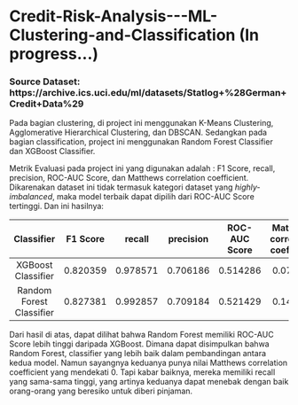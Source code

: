 <h1> Credit-Risk-Analysis---ML-Clustering-and-Classification (In progress...) </h1>

<h3>Source Dataset: https://archive.ics.uci.edu/ml/datasets/Statlog+%28German+Credit+Data%29 </h3>

<p> Pada bagian clustering, di project ini menggunakan K-Means Clustering, Agglomerative Hierarchical Clustering, dan DBSCAN. Sedangkan pada bagian classification, project ini menggunakan Random Forest Classifier dan XGBoost Classifier.
  
  
Metrik Evaluasi pada project ini yang digunakan adalah : F1 Score, recall, precision, ROC-AUC Score, dan Matthews correlation coefficient. Dikarenakan dataset ini tidak termasuk kategori dataset yang <i>highly-imbalanced</i>, maka model terbaik dapat dipilih dari ROC-AUC Score tertinggi. Dan ini hasilnya:
  
| Classifier | F1 Score | recall | precision | ROC-AUC Score | Matthews correlation coefficient| 
|   :---:      |     :---:      |    :---:      |   :---:      |     :---:      |          :---: |
| XGBoost Classifier   | 0.820359    |  	0.978571   | 0.706186   | 0.514286    | 0.076753   |
| Random Forest Classifier     | 0.827381       |  	0.992857     | 	0.709184  | 0.521429        | 0.140283      |
 
 Dari hasil di atas, dapat dilihat bahwa Random Forest memiliki ROC-AUC Score lebih tinggi daripada XGBoost. Dimana dapat disimpulkan bahwa Random Forest, classifier yang lebih baik dalam pembandingan antara kedua model. Namun sayangnya keduanya punya nilai Matthews correlation coefficient yang mendekati 0. Tapi kabar baiknya, mereka memiliki recall yang sama-sama tinggi, yang artinya keduanya dapat menebak dengan baik orang-orang yang beresiko untuk diberi pinjaman. 

